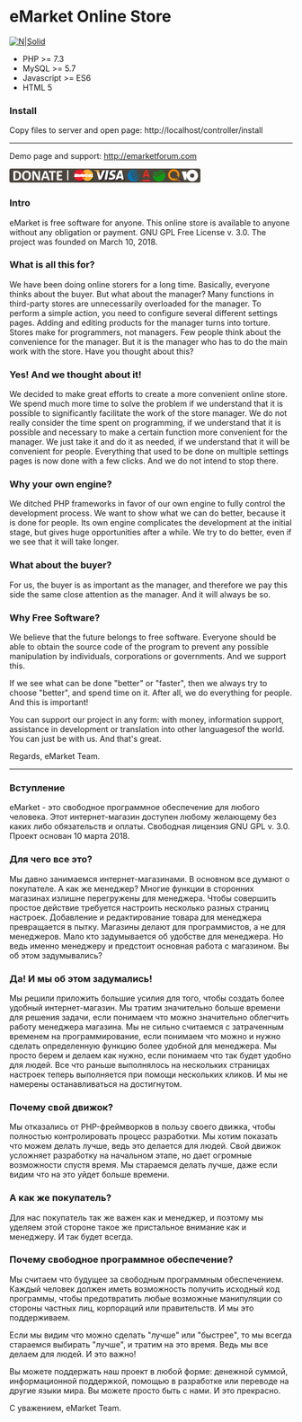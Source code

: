 # eMarket Online Store

[![N|Solid](https://github.com/musicman3/eMarket/blob/master/view/default/catalog/images/emarket.png)](https://github.com/musicman3/eMarket)

  - PHP >= 7.3
  - MySQL >= 5.7
  - Javascript >= ES6
  - HTML 5

### Install  
Copy files to server and open page: http://localhost/controller/install

---
  
Demo page and support: http://emarketforum.com

[![N|Solid](https://github.com/musicman3/AlphaCommerce/blob/master/donate.png)](https://funding.wmtransfer.com/widgets/horizontal/9971da3b-1647-48c0-8563-a84241a33eac?bt=0&hs=1&sum=5)
  
### Intro  
eMarket is free software for anyone. This online store is available to anyone without any obligation or payment. GNU GPL Free License v. 3.0. The project was founded on March 10, 2018.

### What is all this for?
We have been doing online storers for a long time. Basically, everyone thinks about the buyer. But what about the manager? Many functions in third-party stores are unnecessarily overloaded for the manager. To perform a simple action, you need to configure several different settings pages. Adding and editing products for the manager turns into torture. Stores make for programmers, not managers. Few people think about the convenience for the manager. But it is the manager who has to do the main work with the store. Have you thought about this?

### Yes! And we thought about it!
We decided to make great efforts to create a more convenient online store. We spend much more time to solve the problem if we understand that it is possible to significantly facilitate the work of the store manager. We do not really consider the time spent on programming, if we understand that it is possible and necessary to make a certain function more convenient for the manager. We just take it and do it as needed, if we understand that it will be convenient for people. Everything that used to be done on multiple settings pages is now done with a few clicks. And we do not intend to stop there.

### Why your own engine?
We ditched PHP frameworks in favor of our own engine to fully control the development process. We want to show what we can do better, because it is done for people. Its own engine complicates the development at the initial stage, but gives huge opportunities after a while. We try to do better, even if we see that it will take longer.

### What about the buyer?
For us, the buyer is as important as the manager, and therefore we pay this side the same close attention as the manager. And it will always be so.

### Why Free Software?
We believe that the future belongs to free software. Everyone should be able to obtain the source code of the program to prevent any possible manipulation by individuals, corporations or governments. And we support this.

If we see what can be done "better" or "faster", then we always try to choose "better", and spend time on it. After all, we do everything for people. And this is important!

You can support our project in any form: with money, information support, assistance in development or translation into other languages ​​of the world. You can just be with us. And that's great.

Regards, eMarket Team.

---
### Вступление
eMarket - это свободное программное обеспечение для любого человека. Этот интернет-магазин доступен любому желающему без каких либо обязательств и оплаты. Свободная лицензия GNU GPL v. 3.0. Проект основан 10 марта 2018.

### Для чего все это?
Мы давно занимаемся интернет-магазинами. В основном все думают о покупателе. А как же менеджер? Многие функции в сторонних магазинах излишне перегружены для менеджера. Чтобы совершить простое действие требуется настроить несколько разных страниц настроек. Добавление и редактирование товара для менеджера превращается в пытку. Магазины делают для программистов, а не для менеджеров. Мало кто задумывается об удобстве для менеджера. Но ведь именно менеджеру и предстоит основная работа с магазином. Вы об этом задумывались?

### Да! И мы об этом задумались!
Мы решили приложить большие усилия для того, чтобы создать более удобный интернет-магазин. Мы тратим значительно больше времени для решения задачи, если понимаем что можно значительно облегчить работу менеджера магазина. Мы не сильно считаемся с затраченным временем на программирование, если понимаем что можно и нужно сделать определенную функцию более удобной для менеджера. Мы просто берем и делаем как нужно, если понимаем что так будет удобно для людей. Все что раньше выполнялось на нескольких страницах настроек теперь выполняется при помощи нескольких кликов. И мы не намерены останавливаться на достигнутом.

### Почему свой движок?
Мы отказались от PHP-фреймворков в пользу своего движка, чтобы полностью контролировать процесс разработки. Мы хотим показать что можем делать лучше, ведь это делается для людей. Свой движок усложняет разработку на начальном этапе, но дает огромные возможности спустя время. Мы стараемся делать лучше, даже если видим что на это уйдет больше времени.

### А как же покупатель?
Для нас покупатель так же важен как и менеджер, и поэтому мы уделяем этой стороне такое же пристальное внимание как и менеджеру. И так будет всегда.

### Почему свободное программное обеспечение?
Мы считаем что будущее за свободным программным обеспечением. Каждый человек должен иметь возможность получить исходный код программы, чтобы предотвратить любые возможные манипуляции со стороны частных лиц, корпораций или правительств. И мы это поддерживаем.

Если мы видим что можно сделать "лучше" или "быстрее", то мы всегда стараемся выбирать "лучше", и тратим на это время. Ведь мы все делаем для людей. И это важно!

Вы можете поддержать наш проект в любой форме: денежной суммой, информационной поддержкой, помощью в разработке или переводе на другие языки мира. Вы можете просто быть с нами. И это прекрасно.

С уважением, eMarket Team.
